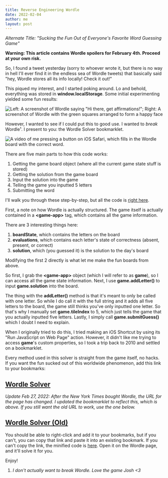 ```yaml
---
title: Reverse Engineering Wordle
date: 2022-02-04
author: me
layout: post
---
```


*Alternate Title: "Sucking the Fun Out of Everyone's Favorite Word Guessing Game"*

**Warning: This article contains Wordle spoilers for February 4th. Proceed at your own risk.**

So, I found a tweet yesterday (sorry to whoever wrote it, but there is no way in hell I'll ever find it in the endless sea of Wordle tweets) that basically said "hey, Wordle stores all its info locally! Check it out!"

This piqued my interest, and I started poking around. Lo and behold, everything was stored in **window.localStorage**. Some initial experimenting yielded some fun results:

![Left: A screenshot of Wordle saying "Hi there, get affirmations!"; Right: A screenshot of Wordle with the green squares arranged to form a happy face](/assets/images/posts/2022/02/04/experiments.png)

However, I wanted to see if I could put this to good use. I wanted to *break* Wordle¹. I present to you: the Wordle Solver bookmarklet.

![A video of me pressing a button on iOS Safari, which fills in the Wordle board with the correct word.](/assets/images/posts/2022/02/04/solver.gif)

There are five main parts to how this code works:

1. Getting the game board object (where all the current game state stuff is stored)
2. Getting the solution from the game board
3. Input the solution into the game
4. Telling the game you inputted 5 letters
5. Submitting the word

I'll walk you through these step-by-step, but all the code is [right here](https://gist.github.com/jwhamilton99/b9b50355490e41c147855a254c4442e5).

First, a note on how Wordle is actually structured. The game itself is actually contained in a **\<game-app\>** tag, which contains all the game information.

There are 3 interesting things here:

1. **boardState**, which contains the letters on the board
2. **evaluations**, which contains each letter's state of correctness (absent, present, or correct)
3. **solution**, which (you guessed it) is the solution to the day's board

Modifying the first 2 directly is what let me make the fun boards from above.

So first, I grab the **\<game-app\>** object (which I will refer to as **game**), so I can access all the game state information. Next, I use **game.addLetter()** to input **game.solution** into the board.

The thing with the **addLetter()** method is that it's meant to only be called with one letter. So while I do call it with the full string and it adds all five letters to the board, the game still thinks you've only inputted one letter. So that's why I manually set **game.tileIndex** to 5, which just tells the game that you actually inputted five letters. Lastly, I simply call **game.submitGuess()** which I doubt I need to explain.

When I originally tried to do this, I tried making an iOS Shortcut by using its "Run JavaScript on Web Page" action. However, it didn't like me trying to access **game**'s custom properties, so I took a trip back to 2010 and settled on a bookmarklet.

Every method used in this solver is straight from the game itself, no hacks. If you want the fun sucked out of this worldwide phenomenon, add this link to your bookmarks:

<h2><a href='javascript:(function() { if(window.location.host == "www.nytimes.com" && window.location.pathname == "/games/wordle/index.html") { let game = document.body.getElementsByTagName("game-app")[0]; if(game.gameStatus != "IN_PROGRESS") { window.alert("Game is already finished."); return; } game.addLetter(game.solution); game.tileIndex = 5; game.submitGuess(); } else { window.alert("You are currently not on the Wordle website."); } })();'>Wordle Solver</a></h2>

*Update Feb 27, 2022: After the New York Times bought Wordle, the URL for the page has changed. I updated the bookmarklet to reflect this, which is above. If you still want the old URL to work, use the one below.*

<h2><a href='javascript:(function() { if(window.location.host == "www.powerlanguage.co.uk" && window.location.pathname == "/wordle/") { let game = document.body.getElementsByTagName("game-app")[0]; if(game.gameStatus != "IN_PROGRESS") { window.alert("Game is already finished."); return; } game.addLetter(game.solution); game.tileIndex = 5; game.submitGuess(); } else { window.alert("You are currently not on the Wordle website."); } })();'>Wordle Solver (Old)</a></h2>

You should be able to right-click and add it to your bookmarks, but if you can't, you can copy that link and paste it into an existing bookmark. If you can't copy the link, the minified code is [here](https://gist.github.com/jwhamilton99/5573a494c304a088da0672d9d1c7e44d). Open it on the Wordle page, and it'll solve it for you.

Enjoy!

1. *I don't actually want to break Wordle. Love the game Josh <3*